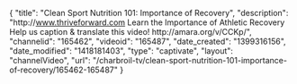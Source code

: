 {
    "title": "Clean Sport Nutrition 101: Importance of Recovery",
    "description": "http:\/\/www.thriveforward.com Learn the Importance of Athletic Recovery Help us caption & translate this video! http:\/\/amara.org\/v\/CCKp\/",
    "channelid": "165462",
    "videoid": "165487",
    "date_created": "1399316156",
    "date_modified": "1418181403",
    "type": "captivate",
    "layout": "channelVideo",
    "url": "\/charbroil-tv\/clean-sport-nutrition-101-importance-of-recovery\/165462-165487"
}